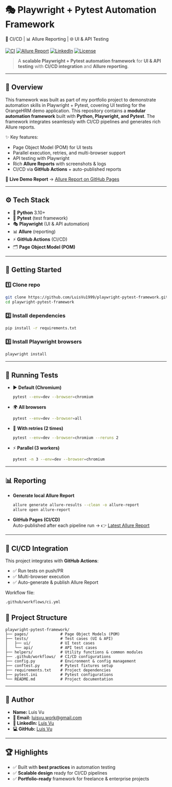 # 🎭 Playwright + Pytest Automation Framework
🚀 CI/CD | 📊 Allure Reporting | 🌐 UI & API Testing

[![CI](https://github.com/LuisVu1999/OrangeHRM/actions/workflows/playwright.yml/badge.svg)](https://github.com/LuisVu1999/OrangeHRM/actions/workflows/playwright.yml)
[![Allure Report](https://img.shields.io/badge/Allure-Report-ED1C24?logo=allure&logoColor=white)](https://luisvu1999.github.io/OrangeHRM/)
[![LinkedIn](https://img.shields.io/badge/LinkedIn-Profile-blue?logo=linkedin)](https://www.linkedin.com/in/vu-luis-b434b21b2/)
[![License](https://img.shields.io/badge/License-MIT-green.svg)](LICENSE)

> A **scalable Playwright + Pytest automation framework** for **UI & API testing** with **CI/CD integration** and **Allure reporting**.

---

## 📖 Overview
This framework was built as part of my portfolio project to demonstrate automation skills in Playwright + Pytest, covering UI testing for the OrangeHRM demo application.
This repository contains a **modular automation framework** built with **Python, Playwright, and Pytest**.  The framework integrates seamlessly with CI/CD pipelines and generates rich Allure reports.

✨ Key features:
- Page Object Model (POM) for UI tests
- Parallel execution, retries, and multi-browser support
- API testing with Playwright
- Rich **Allure Reports** with screenshots & logs
- CI/CD via **GitHub Actions** + auto-published reports  

🔗 **Live Demo Report** → [Allure Report on GitHub Pages](https://luisvu1999.github.io/OrangeHRM/)

---

## ⚙️ Tech Stack
- 🐍 **Python** 3.10+  
- 🧪 **Pytest** (test framework)  
- 🎭 **Playwright** (UI & API automation)  
- 📊 **Allure** (reporting)  
- ⚡ **GitHub Actions** (CI/CD)  
- 🗂️ **Page Object Model (POM)**  

---

## 🚀 Getting Started

### 1️⃣ Clone repo
```bash
git clone https://github.com/LuisVu1999/playwright-pytest-framework.git
cd playwright-pytest-framework
```

### 2️⃣ Install dependencies
```bash
pip install -r requirements.txt
```

### 3️⃣ Install Playwright browsers
```bash
playwright install
```

---

## 🧪 Running Tests

- ▶️ **Default (Chromium)**  
  ```bash
  pytest --env=dev --browser=chromium
  ```

- 🌍 **All browsers**  
  ```bash
  pytest --env=dev --browser=all
  ```

- 🔄 **With retries (2 times)**  
  ```bash
  pytest --env=dev --browser=chromium --reruns 2
  ```

- ⚡ **Parallel (3 workers)**  
  ```bash
  pytest -n 3 --env=dev --browser=chromium
  ```

---

## 📊 Reporting

- **Generate local Allure Report**  
  ```bash
  allure generate allure-results --clean -o allure-report
  allure open allure-report
  ```

- **GitHub Pages (CI/CD)**  
  Auto-published after each pipeline run → 👉 [Latest Allure Report](https://luisvu1999.github.io/OrangeHRM/)

---

## 🔗 CI/CD Integration

This project integrates with **GitHub Actions**:  
- ✅ Run tests on push/PR  
- ✅ Multi-browser execution  
- ✅ Auto-generate & publish Allure Report  

Workflow file:  
```text
.github/workflows/ci.yml
```


## 📂 Project Structure

```text
playwright-pytest-framework/
├── pages/              # Page Object Models (POM)
├── tests/              # Test cases (UI & API)
│   ├── ui/             # UI test cases
│   └── api/            # API test cases
├── helpers/            # Utility functions & common modules
├── .github/workflows/  # CI/CD configurations
├── config.py           # Environment & config management
├── conftest.py         # Pytest fixtures setup
├── requirements.txt    # Project dependencies
├── pytest.ini          # Pytest configurations
└── README.md           # Project documentation

```

---

## 👤 Author

- **Name:** Luis Vu  
- **📧 Email:** luisvu.work@gmail.com  
- **🔗 LinkedIn:** [Luis Vu](https://www.linkedin.com/in/luisvu99/)  
- **💻 GitHub:** [Luis Vu](https://github.com/LuisVu99)  

---

## 🏆 Highlights

- ✅ Built with **best practices** in automation testing  
- ✅ **Scalable design** ready for CI/CD pipelines  
- ✅ **Portfolio-ready** framework for freelance & enterprise projects 
